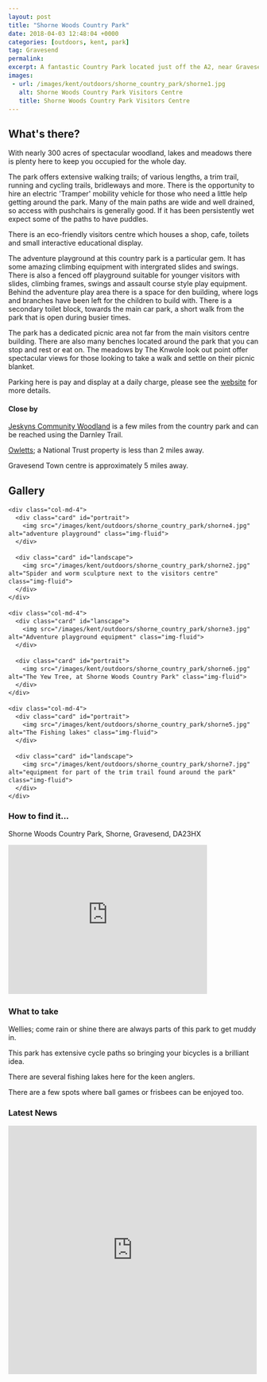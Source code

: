 ```yaml
---
layout: post
title: "Shorne Woods Country Park"
date: 2018-04-03 12:48:04 +0000
categories: [outdoors, kent, park]
tag: Gravesend
permalink: 
excerpt: A fantastic Country Park located just off the A2, near Gravesend.  This park offers extensive walking, running and cycling trails throughout the park.  There is a brilliant play area suitable for all ages, den building and a fitness trail.  Off-road mobility scooters make it accessible to almost everyone.
images:
 - url: /images/kent/outdoors/shorne_country_park/shorne1.jpg
   alt: Shorne Woods Country Park Visitors Centre
   title: Shorne Woods Country Park Visitors Centre
---
```


## What's there?

With nearly 300 acres of spectacular woodland, lakes and meadows there is plenty here to keep you occupied for the whole day.  

The park offers extensive walking trails; of various lengths, a trim trail, running and cycling trails, bridleways and more.  There is the opportunity to hire an electric 'Tramper' mobility vehicle for those who need a little help getting around the park.  Many of the main paths are wide and well drained, so access with pushchairs is generally good.  If it has been persistently wet expect some of the paths to have puddles.

There is an eco-friendly visitors centre which houses a shop, cafe, toilets and small interactive educational display.

The adventure playground at this country park is a particular gem.  It has some amazing climbing equipment with intergrated slides and swings.  There is also a fenced off playground suitable for younger visitors with slides, climbing frames, swings and assault course style play equipment.  Behind the adventure play area there is a space for den building, where logs and branches have been left for the children to build with.  There is a secondary toilet block, towards the main car park, a short walk from the park that is open during busier times.

The park has a dedicated picnic area not far from the main visitors centre building.  There are also many benches located around the park that you can stop and rest or eat on.  The meadows by The Knwole look out point offer spectacular views for those looking to take a walk and settle on their picnic blanket.

Parking here is pay and display at a daily charge, please see the [website](https://www.kent.gov.uk/leisure-and-community/kent-country-parks/shorne-woods-country-park#tab-3) for more details.

#### Close by

[Jeskyns Community Woodland](https://www.justaddapicnic.com/outdoors/kent/park/2018/01/08/jeskyns-park.html) is a few miles from the country park and can be reached using the Darnley Trail.

[Owletts](https://www.nationaltrust.org.uk/owletts); a National Trust property is less than 2 miles away.

Gravesend Town centre is approximately 5 miles away.


## Gallery

<div class="container">

  <div class="row">

    <div class="col-md-4">
      <div class="card" id="portrait">
        <img src="/images/kent/outdoors/shorne_country_park/shorne4.jpg" alt="adventure playground" class="img-fluid">
      </div>

      <div class="card" id="landscape">
        <img src="/images/kent/outdoors/shorne_country_park/shorne2.jpg" alt="Spider and worm sculpture next to the visitors centre" class="img-fluid">
      </div>  
    </div>

    <div class="col-md-4">
      <div class="card" id="lanscape">
        <img src="/images/kent/outdoors/shorne_country_park/shorne3.jpg" alt="Adventure playground equipment" class="img-fluid">
      </div>

      <div class="card" id="portrait">
        <img src="/images/kent/outdoors/shorne_country_park/shorne6.jpg" alt="The Yew Tree, at Shorne Woods Country Park" class="img-fluid">
      </div>
    </div>

    <div class="col-md-4">
      <div class="card" id="portrait">
        <img src="/images/kent/outdoors/shorne_country_park/shorne5.jpg" alt="The Fishing lakes" class="img-fluid">
      </div>

      <div class="card" id="landscape">
        <img src="/images/kent/outdoors/shorne_country_park/shorne7.jpg" alt="equipment for part of the trim trail found around the park" class="img-fluid">
      </div>
    </div>

  </div>      
</div>


### How to find it...

Shorne Woods Country Park, Shorne, Gravesend, DA23HX

<iframe src="https://www.google.com/maps/embed?pb=!1m18!1m12!1m3!1d2488.990332509881!2d0.4192609517539659!3d51.40323232603443!2m3!1f0!2f0!3f0!3m2!1i1024!2i768!4f13.1!3m3!1m2!1s0x47d8ca4cbb406475%3A0x148c24ad209c28da!2sShorne+Woods+Country+Park!5e0!3m2!1sen!2suk!4v1522844953615" width="400" height="300" frameborder="0" style="border:0" allowfullscreen></iframe>

### What to take

Wellies; come rain or shine there are always parts of this park to get muddy in.

This park has extensive cycle paths so bringing your bicycles is a brilliant idea.

There are several fishing lakes here for the keen anglers.

There are a few spots where ball games or frisbees can be enjoyed too.

### Latest News

<div class="container">
  <div class="row">
    <div class="col-md-6">
      <!-- Facebook plugin code -->
      <iframe src="https://www.facebook.com/plugins/page.php?href=https%3A%2F%2Fwww.facebook.com%2FShorneWoods%2F&tabs=timeline&width=500&height=500&small_header=true&adapt_container_width=true&hide_cover=false&show_facepile=true&appId" width="500" height="500" style="border:none;overflow:hidden" scrolling="no" frameborder="0" allowTransparency="true" allow="encrypted-media"></iframe>
    </div>
  </div>
</div>
